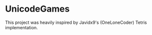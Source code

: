 # UnicodeGames
This project was heavily inspired by Javidx9's (OneLoneCoder) Tetris implementation.
